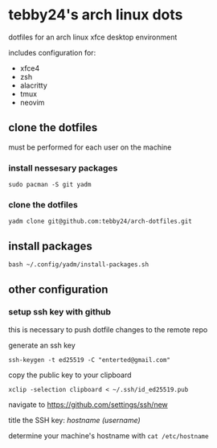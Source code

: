 # tebby24's arch linux dots
dotfiles for an arch linux xfce desktop environment

includes configuration for:
- xfce4
- zsh
- alacritty
- tmux
- neovim 

## clone the dotfiles
must be performed for each user on the machine

### install nessesary packages
```shell
sudo pacman -S git yadm 
```

### clone the dotfiles

```shell
yadm clone git@github.com:tebby24/arch-dotfiles.git
```

## install packages
```shell
bash ~/.config/yadm/install-packages.sh
```


## other configuration

### setup ssh key with github
this is necessary to push dotfile changes to the remote repo

generate an ssh key
```shell
ssh-keygen -t ed25519 -C "enterted@gmail.com"
```

copy the public key to your clipboard
```shell
xclip -selection clipboard < ~/.ssh/id_ed25519.pub
```
navigate to https://github.com/settings/ssh/new

title the SSH key: _hostname (username)_

determine your machine's hostname with `cat /etc/hostname`

